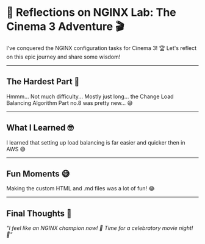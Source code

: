 # 📝 Reflections on NGINX Lab: The Cinema 3 Adventure 🎬

I’ve conquered the NGINX configuration tasks for Cinema 3! 🏆 Let's reflect on this epic journey and share some wisdom!

---

## The Hardest Part 🤯

Hmmm... Not much difficulty... Mostly just long... the Change Load Balancing Algorithm Part no.8 was pretty new... 😅

---

## What I Learned 🤓

I learned that setting up load balancing is far easier and quicker then in AWS 😅

---

## Fun Moments 😅

Making the custom HTML and .md files was a lot of fun! 😂

---

## Final Thoughts 💭

_"I feel like an NGINX champion now! 💪  Time for a celebratory movie night! 🍿"_

